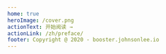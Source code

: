 ```yaml
---
home: true
heroImage: /cover.png
actionText: 开始阅读 →
actionLink: /zh/preface/
footer: Copyright @ 2020 - booster.johnsonlee.io
---
```

